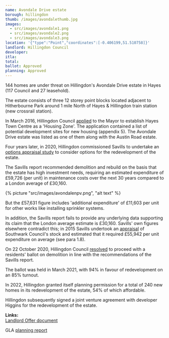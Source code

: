 ```yaml
---
name: Avondale Drive estate
borough: hillingdon
thumb: /images/avondalethumb.jpg
images:
  - src/images/avondale1.png
  - src/images/avondale2.png
  - src/images/avondale3.png
location: '{"type":"Point","coordinates":[-0.406199,51.510758]}'
landlord: Hillingdon Council
developer:
itla: 
total:
ballot: Approved 
planning: Approved
---
```

144 homes are under threat on Hillingdon's Avondale Drive estate in Hayes (117 Council and 27 leasehold).

The estate consists of three 12 storey point blocks located adjacent to Hitherbourne Park around 1 mile North of Hayes & Hillingdon train station (new crossrail station).

In March 2016, Hillingdon Council [applied](https://modgov.hillingdon.gov.uk/ieIssueDetails.aspx?IId=21017&Opt=3) to the Mayor to establish Hayes Town Centre as a 'Housing Zone'. The application contained a list of potential development sites for new housing (appendix 5). The Avondale Drive estate was listed as one of them along with the Austin Road estate.

Four years later, in 2020, Hillingdon commissioned Savills to undertake an [options appraisal study](https://modgov.hillingdon.gov.uk/documents/s49499/Appendix%201%20-%20Appraisal%20Report%20Austin%20Road.pdf) to consider options for the redevelopment of the estate.

The Savills report recommended demolition and rebuild on the basis that the estate has high investment needs, requiring an estimated expenditure of £59,726 (per unit) in maintenance costs over the next 30 years compared to a London average of £30,160. 

{% picture "src/images/avondalenpv.png", "alt text" %}

But the £57,631 figure includes 'additional expenditure' of £11,603 per unit for other works like installing sprinkler systems.

In addition, the Savills report fails to provide any underlying data supporting its claim that the London average estimate is £30,160. Savills' own figures elsewhere contradict this; in 2015 Savills undertook an [appraisal](https://moderngov.southwark.gov.uk/documents/s55626/Appendix%204%20Savills%20Evaluation.pdf) of Southwark Council's stock and estimated that it required £55,942 per unit expenditure on average (see para 1.8).

On 22 October 2020, Hillingdon Council [resolved](https://modgov.hillingdon.gov.uk/ieListDocuments.aspx?CId=115&MeetingId=3834) to proceed with a residents' ballot on demolition in line with the recommendations of the Savills report.

The ballot was held in March 2021, with 94% in favour of redevelopment on an 85% turnout.

In 2022, Hillingdon granted itself planning permission for a total of 240 new homes in its redevelopment of the estate, 54% of which affordable.

Hillingdon subsequently signed a joint venture agreement with developer Higgins for the redevelopment of the estate.

__Links:__  
[Landlord Offer document](/images/AD_Estate_Landlord_Offer.pdf)

GLA [planning report](https://gla.force.com/pr/s/planning-application/a0i4J000006cNtqQAE/20220211?tabset-c2f3b=2)
